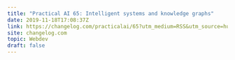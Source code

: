 ```yaml
---
title: "Practical AI 65: Intelligent systems and knowledge graphs"
date: 2019-11-18T17:08:37Z
link: https://changelog.com/practicalai/65?utm_medium=RSS&utm_source=hune
site: changelog.com
topic: Webdev
draft: false
---
```

